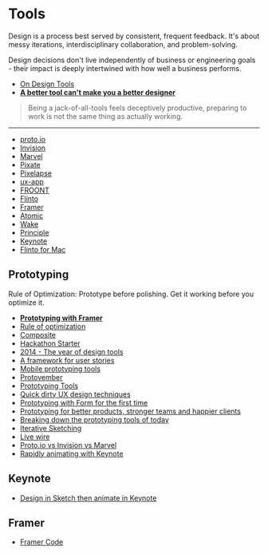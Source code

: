# Tools

Design is a process best served by consistent, frequent feedback. It's about messy iterations, interdisciplinary collaboration, and problem-solving.

Design decisions don't live independently of business or engineering goals - their impact is deeply intertwined with how well a business performs.

* [On Design Tools](https://speakerdeck.com/joshpuckett/on-design-tools)
* [**A better tool can't make you a better designer**](https://deardesignstudent.com/mo-tools-mo-problems-9ff8abeb98ee)

> Being a jack-of-all-tools feels deceptively productive, preparing to work is not the same thing as actually working.

---

* [proto.io](https://proto.io/)
* [Invision](http://www.invisionapp.com/)
* [Marvel](https://marvelapp.com/)
* [Pixate](http://www.pixate.com/)
* [Pixelapse](https://www.pixelapse.com/)
* [ux-app](https://www.ux-app.com/)
* [FROONT](http://froont.com/)
* [Flinto](https://www.flinto.com/)
* [Framer](http://framerjs.com/)
* [Atomic](atomic.io)
* [Wake](https://wake.io/)
* [Principle](http://principleformac.com/)
* [Keynote](http://www.lindadong.com/blog/keynotemotiongraphic)
* [Flinto for Mac](https://www.flinto.com/mac)

## Prototyping

Rule of Optimization: Prototype before polishing. Get it working before you optimize it.

* [**Prototyping with Framer**](http://nlevin.com/whitespace/)
* [Rule of optimization](http://www.faqs.org/docs/artu/ch01s06.html#id2879078)
* [Composite](http://www.getcomposite.com/)
* [Hackathon Starter](https://github.com/sahat/hackathon-starter)
* [2014 - The year of design tools](https://medium.com/@extremelyn/2014-the-year-of-design-tools-3c449d771e62)
* [A framework for user stories](https://medium.com/@jonatisokon/a-framework-for-user-stories-bc3dc323eca9)
* [Mobile prototyping tools](http://www.moneysummit.com/the-summit/2014/12/10/9-mobile-prototyping-tools-every-designer-should-consider)
* [Protovember](http://makeshowlearn.com/protovember-recap/)
* [Prototyping Tools](http://prototypingtools.co/)
* [Quick dirty UX design techniques](http://blog.placeit.net/quick-dirty-ux-design-techniques/)
* [Prototyping with Form for the first time](https://medium.com/@makeshowlearn/prototyping-with-form-for-the-first-time-a2cf2982a952)
* [Prototyping for better products, stronger teams and happier clients](http://www.smashingmagazine.com/2014/09/19/prototyping-for-better-products-stronger-teams-and-happier-clients/)
* [Breaking down the prototyping tools of today](http://stephenmeszaros.com/posts/prototyping-tools.html)
* [Iterative Sketching](http://atendesigngroup.com/blog/iterative-sketching)
* [Live wire](http://ngenworks.com/blog/live-wires-better-prototyping/)
* [Proto.io vs Invision vs Marvel](https://www.enolalabs.com/blog/archives/best-app-prototyping-tool-proto.io-vs.-invision-vs.-marvel)
* [Rapidly animating with Keynote](http://blog.uxtree.io/rapidly-animating-with-keynote/)

## Keynote

* [Design in Sketch then animate in Keynote](https://medium.com/@_jshmllr/design-in-sketch-then-animate-in-keynote-c7f40e59f8f8)

## Framer

* [Framer Code](http://framerco.de/)